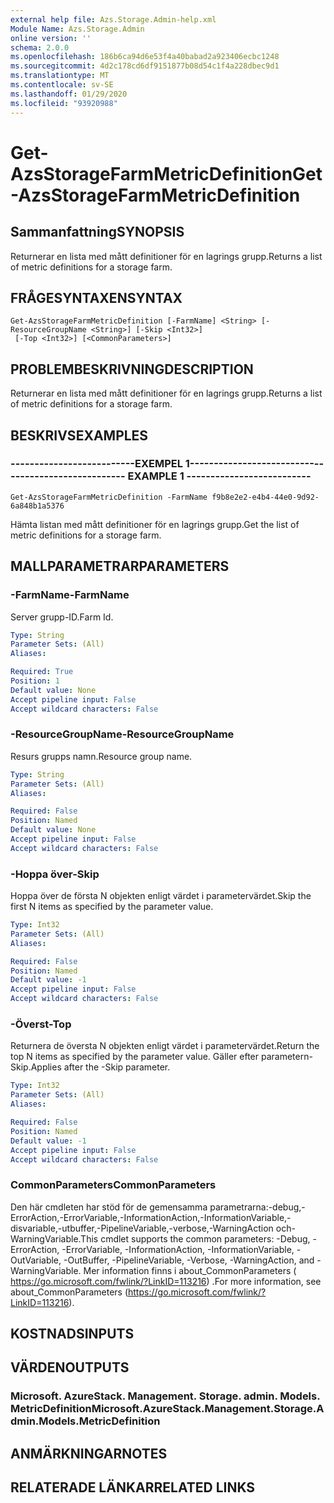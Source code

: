 ```yaml
---
external help file: Azs.Storage.Admin-help.xml
Module Name: Azs.Storage.Admin
online version: ''
schema: 2.0.0
ms.openlocfilehash: 186b6ca94d6e53f4a40babad2a923406ecbc1248
ms.sourcegitcommit: 4d2c178cd6df9151877b08d54c1f4a228dbec9d1
ms.translationtype: MT
ms.contentlocale: sv-SE
ms.lasthandoff: 01/29/2020
ms.locfileid: "93920988"
---
```

# <span data-ttu-id="4da81-101">Get-AzsStorageFarmMetricDefinition</span><span class="sxs-lookup"><span data-stu-id="4da81-101">Get-AzsStorageFarmMetricDefinition</span></span>

## <span data-ttu-id="4da81-102">Sammanfattning</span><span class="sxs-lookup"><span data-stu-id="4da81-102">SYNOPSIS</span></span>
<span data-ttu-id="4da81-103">Returnerar en lista med mått definitioner för en lagrings grupp.</span><span class="sxs-lookup"><span data-stu-id="4da81-103">Returns a list of metric definitions for a storage farm.</span></span>

## <span data-ttu-id="4da81-104">FRÅGESYNTAXEN</span><span class="sxs-lookup"><span data-stu-id="4da81-104">SYNTAX</span></span>

```
Get-AzsStorageFarmMetricDefinition [-FarmName] <String> [-ResourceGroupName <String>] [-Skip <Int32>]
 [-Top <Int32>] [<CommonParameters>]
```

## <span data-ttu-id="4da81-105">PROBLEMBESKRIVNING</span><span class="sxs-lookup"><span data-stu-id="4da81-105">DESCRIPTION</span></span>
<span data-ttu-id="4da81-106">Returnerar en lista med mått definitioner för en lagrings grupp.</span><span class="sxs-lookup"><span data-stu-id="4da81-106">Returns a list of metric definitions for a storage farm.</span></span>

## <span data-ttu-id="4da81-107">BESKRIVS</span><span class="sxs-lookup"><span data-stu-id="4da81-107">EXAMPLES</span></span>

### <span data-ttu-id="4da81-108">--------------------------EXEMPEL 1--------------------------</span><span class="sxs-lookup"><span data-stu-id="4da81-108">-------------------------- EXAMPLE 1 --------------------------</span></span>
```
Get-AzsStorageFarmMetricDefinition -FarmName f9b8e2e2-e4b4-44e0-9d92-6a848b1a5376
```

<span data-ttu-id="4da81-109">Hämta listan med mått definitioner för en lagrings grupp.</span><span class="sxs-lookup"><span data-stu-id="4da81-109">Get the list of metric definitions for a storage farm.</span></span>

## <span data-ttu-id="4da81-110">MALLPARAMETRAR</span><span class="sxs-lookup"><span data-stu-id="4da81-110">PARAMETERS</span></span>

### <span data-ttu-id="4da81-111">-FarmName</span><span class="sxs-lookup"><span data-stu-id="4da81-111">-FarmName</span></span>
<span data-ttu-id="4da81-112">Server grupp-ID.</span><span class="sxs-lookup"><span data-stu-id="4da81-112">Farm Id.</span></span>

```yaml
Type: String
Parameter Sets: (All)
Aliases: 

Required: True
Position: 1
Default value: None
Accept pipeline input: False
Accept wildcard characters: False
```

### <span data-ttu-id="4da81-113">-ResourceGroupName</span><span class="sxs-lookup"><span data-stu-id="4da81-113">-ResourceGroupName</span></span>
<span data-ttu-id="4da81-114">Resurs grupps namn.</span><span class="sxs-lookup"><span data-stu-id="4da81-114">Resource group name.</span></span>

```yaml
Type: String
Parameter Sets: (All)
Aliases: 

Required: False
Position: Named
Default value: None
Accept pipeline input: False
Accept wildcard characters: False
```

### <span data-ttu-id="4da81-115">-Hoppa över</span><span class="sxs-lookup"><span data-stu-id="4da81-115">-Skip</span></span>
<span data-ttu-id="4da81-116">Hoppa över de första N objekten enligt värdet i parametervärdet.</span><span class="sxs-lookup"><span data-stu-id="4da81-116">Skip the first N items as specified by the parameter value.</span></span>

```yaml
Type: Int32
Parameter Sets: (All)
Aliases: 

Required: False
Position: Named
Default value: -1
Accept pipeline input: False
Accept wildcard characters: False
```

### <span data-ttu-id="4da81-117">-Överst</span><span class="sxs-lookup"><span data-stu-id="4da81-117">-Top</span></span>
<span data-ttu-id="4da81-118">Returnera de översta N objekten enligt värdet i parametervärdet.</span><span class="sxs-lookup"><span data-stu-id="4da81-118">Return the top N items as specified by the parameter value.</span></span>
<span data-ttu-id="4da81-119">Gäller efter parametern-Skip.</span><span class="sxs-lookup"><span data-stu-id="4da81-119">Applies after the -Skip parameter.</span></span>

```yaml
Type: Int32
Parameter Sets: (All)
Aliases: 

Required: False
Position: Named
Default value: -1
Accept pipeline input: False
Accept wildcard characters: False
```

### <span data-ttu-id="4da81-120">CommonParameters</span><span class="sxs-lookup"><span data-stu-id="4da81-120">CommonParameters</span></span>
<span data-ttu-id="4da81-121">Den här cmdleten har stöd för de gemensamma parametrarna:-debug,-ErrorAction,-ErrorVariable,-InformationAction,-InformationVariable,-disvariable,-utbuffer,-PipelineVariable,-verbose,-WarningAction och-WarningVariable.</span><span class="sxs-lookup"><span data-stu-id="4da81-121">This cmdlet supports the common parameters: -Debug, -ErrorAction, -ErrorVariable, -InformationAction, -InformationVariable, -OutVariable, -OutBuffer, -PipelineVariable, -Verbose, -WarningAction, and -WarningVariable.</span></span> <span data-ttu-id="4da81-122">Mer information finns i about_CommonParameters ( https://go.microsoft.com/fwlink/?LinkID=113216) .</span><span class="sxs-lookup"><span data-stu-id="4da81-122">For more information, see about_CommonParameters (https://go.microsoft.com/fwlink/?LinkID=113216).</span></span>

## <span data-ttu-id="4da81-123">KOSTNADS</span><span class="sxs-lookup"><span data-stu-id="4da81-123">INPUTS</span></span>

## <span data-ttu-id="4da81-124">VÄRDEN</span><span class="sxs-lookup"><span data-stu-id="4da81-124">OUTPUTS</span></span>

### <span data-ttu-id="4da81-125">Microsoft. AzureStack. Management. Storage. admin. Models. MetricDefinition</span><span class="sxs-lookup"><span data-stu-id="4da81-125">Microsoft.AzureStack.Management.Storage.Admin.Models.MetricDefinition</span></span>

## <span data-ttu-id="4da81-126">ANMÄRKNINGAR</span><span class="sxs-lookup"><span data-stu-id="4da81-126">NOTES</span></span>

## <span data-ttu-id="4da81-127">RELATERADE LÄNKAR</span><span class="sxs-lookup"><span data-stu-id="4da81-127">RELATED LINKS</span></span>

